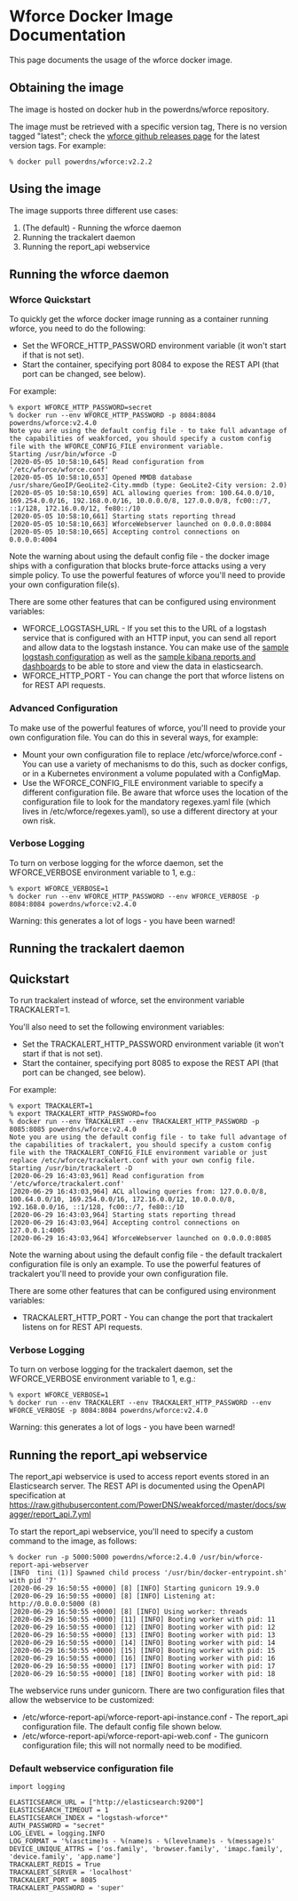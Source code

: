 # Wforce Docker Image Documentation

This page documents the usage of the wforce docker image.

## Obtaining the image

The image is hosted on docker hub in the powerdns/wforce repository.

The image must be retrieved with a specific version tag, There is no
version tagged "latest"; check the [wforce github releases page](https://github.com/PowerDNS/weakforced/releases) for the latest
version tags. For example:

````
% docker pull powerdns/wforce:v2.2.2
````

## Using the image

The image supports three different use cases:

1) (The default) - Running the wforce daemon
2) Running the trackalert daemon
3) Running the report_api webservice

## Running the wforce daemon

### Wforce Quickstart

To quickly get the wforce docker image running as a container running wforce, you need to do the following:

* Set the WFORCE_HTTP_PASSWORD environment variable (it won't start if that is not set).
* Start the container, specifying port 8084 to expose the REST API (that port can be changed, see below).

For example:

````
% export WFORCE_HTTP_PASSWORD=secret
% docker run --env WFORCE_HTTP_PASSWORD -p 8084:8084 powerdns/wforce:v2.4.0
Note you are using the default config file - to take full advantage of the capabilities of weakforced, you should specify a custom config file with the WFORCE_CONFIG_FILE environment variable.
Starting /usr/bin/wforce -D
[2020-05-05 10:58:10,645] Read configuration from '/etc/wforce/wforce.conf'
[2020-05-05 10:58:10,653] Opened MMDB database /usr/share/GeoIP/GeoLite2-City.mmdb (type: GeoLite2-City version: 2.0)
[2020-05-05 10:58:10,659] ACL allowing queries from: 100.64.0.0/10, 169.254.0.0/16, 192.168.0.0/16, 10.0.0.0/8, 127.0.0.0/8, fc00::/7, ::1/128, 172.16.0.0/12, fe80::/10
[2020-05-05 10:58:10,661] Starting stats reporting thread
[2020-05-05 10:58:10,663] WforceWebserver launched on 0.0.0.0:8084
[2020-05-05 10:58:10,665] Accepting control connections on 0.0.0.0:4004
````

Note the warning about using the default config file - the docker image ships with a configuration that blocks brute-force attacks using a very simple policy. To use the powerful features of wforce you'll need to provide your own configuration file(s).

There are some other features that can be configured using environment variables:

* WFORCE_LOGSTASH_URL - If you set this to the URL of a logstash service that is configured with an HTTP input, you can send all report and allow data to the logstash instance. You can make use of the [sample logstash configuration](https://github.com/PowerDNS/weakforced/blob/master/docker/logstash/config/logstash.conf) as well as the [sample kibana reports and dashboards](https://github.com/PowerDNS/weakforced/blob/master/elk/kibana/kibana_saved_objects.json) to be able to store and view the data in elasticsearch.
* WFORCE_HTTP_PORT - You can change the port that wforce listens on for REST API requests.

### Advanced Configuration

To make use of the powerful features of wforce, you'll need to provide your own configuration file. You can do this in several ways, for example:

* Mount your own configuration file to replace /etc/wforce/wforce.conf - You can use a variety of mechanisms to do this, such as docker configs, or in a Kubernetes environment a volume populated with a ConfigMap.
* Use the WFORCE_CONFIG_FILE environment variable to specify a different configuration file. Be aware that wforce uses the location of the configuration file to look for the mandatory regexes.yaml file (which lives in /etc/wforce/regexes.yaml), so use a different directory at your own risk.

### Verbose Logging

To turn on verbose logging for the wforce daemon, set the WFORCE_VERBOSE environment variable to 1, e.g.:

````
% export WFORCE_VERBOSE=1
% docker run --env WFORCE_HTTP_PASSWORD --env WFORCE_VERBOSE -p 8084:8084 powerdns/wforce:v2.4.0
````

Warning: this generates a lot of logs - you have been warned!

## Running the trackalert daemon

## Quickstart

To run trackalert instead of wforce, set the environment variable
TRACKALERT=1.

You'll also need to set the following environment variables:

* Set the TRACKALERT_HTTP_PASSWORD environment variable (it won't start if that is not set).
* Start the container, specifying port 8085 to expose the REST API (that port can be changed, see below).

For example:

```
% export TRACKALERT=1
% export TRACKALERT_HTTP_PASSWORD=foo
% docker run --env TRACKALERT --env TRACKALERT_HTTP_PASSWORD -p 8085:8085 powerdns/wforce:v2.4.0
Note you are using the default config file - to take full advantage of the capabilities of trackalert, you should specify a custom config file with the TRACKALERT_CONFIG_FILE environment variable or just replace /etc/wforce/trackalert.conf with your own config file.
Starting /usr/bin/trackalert -D
[2020-06-29 16:43:03,961] Read configuration from '/etc/wforce/trackalert.conf'
[2020-06-29 16:43:03,964] ACL allowing queries from: 127.0.0.0/8, 100.64.0.0/10, 169.254.0.0/16, 172.16.0.0/12, 10.0.0.0/8, 192.168.0.0/16, ::1/128, fc00::/7, fe80::/10
[2020-06-29 16:43:03,964] Starting stats reporting thread
[2020-06-29 16:43:03,964] Accepting control connections on 127.0.0.1:4005
[2020-06-29 16:43:03,964] WforceWebserver launched on 0.0.0.0:8085
```

Note the warning about using the default config file - the default
trackalert configuration file is only an example. To use the powerful features of trackalert you'll need to provide your own configuration file.

There are some other features that can be configured using environment variables:

* TRACKALERT_HTTP_PORT - You can change the port that trackalert
listens on for REST API requests.

### Verbose Logging

To turn on verbose logging for the trackalert daemon, set the WFORCE_VERBOSE environment variable to 1, e.g.:

````
% export WFORCE_VERBOSE=1
% docker run --env TRACKALERT --env TRACKALERT_HTTP_PASSWORD --env WFORCE_VERBOSE -p 8084:8084 powerdns/wforce:v2.4.0
````

Warning: this generates a lot of logs - you have been warned!

## Running the report_api webservice

The report_api webservice is used to access report events stored in an
Elasticsearch server. The REST API is documented using the OpenAPI
specification at
https://raw.githubusercontent.com/PowerDNS/weakforced/master/docs/swagger/report_api.7.yml

To start the report_api webservice, you'll need to specify a custom
command to the image, as follows:

```
% docker run -p 5000:5000 powerdns/wforce:2.4.0 /usr/bin/wforce-report-api-webserver
[INFO  tini (1)] Spawned child process '/usr/bin/docker-entrypoint.sh' with pid '7'
[2020-06-29 16:50:55 +0000] [8] [INFO] Starting gunicorn 19.9.0
[2020-06-29 16:50:55 +0000] [8] [INFO] Listening at: http://0.0.0.0:5000 (8)
[2020-06-29 16:50:55 +0000] [8] [INFO] Using worker: threads
[2020-06-29 16:50:55 +0000] [11] [INFO] Booting worker with pid: 11
[2020-06-29 16:50:55 +0000] [12] [INFO] Booting worker with pid: 12
[2020-06-29 16:50:55 +0000] [13] [INFO] Booting worker with pid: 13
[2020-06-29 16:50:55 +0000] [14] [INFO] Booting worker with pid: 14
[2020-06-29 16:50:55 +0000] [15] [INFO] Booting worker with pid: 15
[2020-06-29 16:50:55 +0000] [16] [INFO] Booting worker with pid: 16
[2020-06-29 16:50:55 +0000] [17] [INFO] Booting worker with pid: 17
[2020-06-29 16:50:55 +0000] [18] [INFO] Booting worker with pid: 18
```

The webservice runs under gunicorn. There are two configuration files
that allow the webservice to be customized:

* /etc/wforce-report-api/wforce-report-api-instance.conf - The
  report_api configuration file. The default config file shown below.
* /etc/wforce-report-api/wforce-report-api-web.conf - The gunicorn
  configuration file; this will not normally need to be modified.

### Default webservice configuration file

```
import logging

ELASTICSEARCH_URL = ["http://elasticsearch:9200"]
ELASTICSEARCH_TIMEOUT = 1
ELASTICSEARCH_INDEX = "logstash-wforce*"
AUTH_PASSWORD = "secret"
LOG_LEVEL = logging.INFO
LOG_FORMAT = '%(asctime)s - %(name)s - %(levelname)s - %(message)s'
DEVICE_UNIQUE_ATTRS = ['os.family', 'browser.family', 'imapc.family', 'device.family', 'app.name']
TRACKALERT_REDIS = True
TRACKALERT_SERVER = 'localhost'
TRACKALERT_PORT = 8085
TRACKALERT_PASSWORD = 'super'
```

